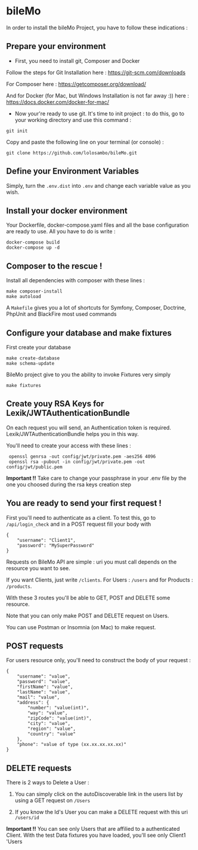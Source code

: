 # bileMo

In order to install the bileMo Project, you have to follow these indications : 

## Prepare your environment

- First, you need to install git, Composer and Docker

Follow the steps for Git Installation here : https://git-scm.com/downloads

For Composer here : https://getcomposer.org/download/

And for Docker (for Mac, but Windows Installation is not far away :)) here : https://docs.docker.com/docker-for-mac/

- Now your're ready to use git. It's time to init project : to do this, go to your working directory and use this command :

```
git init
```

Copy and paste the following line on your terminal (or console) :
```
git clone https://github.com/lolosambo/bileMo.git
```

## Define your Environment Variables

Simply, turn the `.env.dist` into `.env` and change each variable value as you wish.

## Install your docker environment

Your Dockerfile, docker-compose.yaml files and all the base configuration are ready to use. All you have to do is write :
```
docker-compose build
docker-compose up -d
```

## Composer to the rescue !

Install all dependencies with composer with these lines :
```
make composer-install
make autoload
```

A `Makefile` gives you a lot of shortcuts for Symfony, Composer, Doctrine, PhpUnit and BlackFire most used commands

## Configure your database and make fixtures

First create your database
```
make create-database
make schema-update
```

BileMo project give to you the ability to invoke Fixtures very simply
```
make fixtures
```


## Create youy RSA Keys for Lexik/JWTAuthenticationBundle

On each request you will send, an Authentication token is required. Lexik/JWTAuthenticationBundle helps you in this way.

You'll need to create your access with these lines :
```
 openssl genrsa -out config/jwt/private.pem -aes256 4096
 openssl rsa -pubout -in config/jwt/private.pem -out config/jwt/public.pem
```

**Important !!** Take care to change your passphrase in your .env file by the one you choosed during the rsa keys creation step

## You are ready to send your first request !

First you'll need to authenticate as a client. To test this, go to `/api/login_check` and in a POST request fill your body with

```
{
	"username": "Client1",
	"password": "MySuperPassword"
}
```

Requests on BileMo API are simple : uri you must call depends on the resource you want to see.

If you want Clients, just write `/clients`. For Users : `/users` and for Products : `/products`.

With these 3 routes you'll be able to GET, POST and DELETE some resource.

Note that you can only make POST and DELETE request on Users.

You can use Postman or Insomnia (on Mac) to make request.

## POST requests

For users resource only, you'll need to construct the body of your request :
```
{
	"username": "value",
	"password": "value",
	"firstName": "value",
	"lastName": "value",
	"mail": "value",
	"address": {
		"number": "value(int)",
		"way": "value",
		"zipCode": "value(int)",
		"city": "value",
		"region": "value",
		"country": "value"
	},
	"phone": "value of type (xx.xx.xx.xx.xx)"
}
```

## DELETE requests

There is 2 ways to Delete a User : 
1. You can simply click on the autoDiscoverable link in the users list by using a GET request on `/Users`

2. If you know the Id's User you can make a DELETE request with this uri `/users/id`

**Important !!** You can see only Users that are affilied to a authenticated Client. With the test Data fixtures you have loaded, you'll see only Client1 'Users

